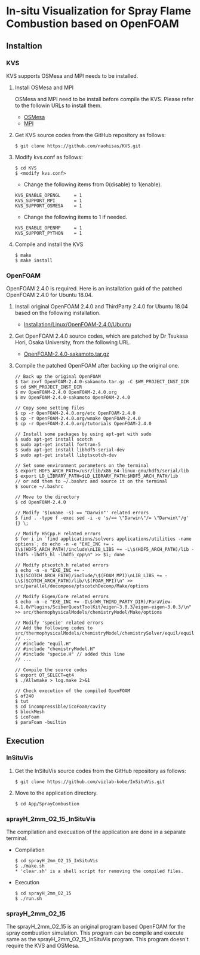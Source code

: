 # In-situ Visualization for Spray Flame Combustion based on OpenFOAM

## Instaltion

### KVS
KVS supports OSMesa and MPI needs to be installed.

1. Install OSMesa and MPI

    OSMesa and MPI need to be install before compile the KVS. Please refer to the followin URLs to install them.<br>
    - [OSMesa](https://github.com/naohisas/KVS/blob/develop/Source/SupportOSMesa/README.md)
    - [MPI](https://github.com/naohisas/KVS/blob/develop/Source/SupportMPI/README.md)

2. Get KVS source codes from the GitHub repository as follows:
    ```
    $ git clone https://github.com/naohisas/KVS.git
    ```

3. Modify kvs.conf as follows:
    ```
    $ cd KVS
    $ <modify kvs.conf>
    ```

    - Change the following items from 0(disable) to 1(enable).<br>
    ```
    KVS_ENABLE_OPENGL     = 1
    KVS_SUPPORT_MPI       = 1
    KVS_SUPPORT_OSMESA    = 1
    ```
    - Change the following items to 1 if needed. <br>
    ```
    KVS_ENABLE_OPENMP     = 1
    KVS_SUPPORT_PYTHON    = 1
    ```

4. Compile and install the KVS
    ```
    $ make
    $ make install
    ```

### OpenFOAM
OpenFOAM 2.4.0 is required. Here is an installation guid of the patched OpenFOAM 2.4.0 for Ubuntu 18.04.

1. Install original OpenFOAM 2.4.0 and ThirdParty 2.4.0 for Ubuntu 18.04 based on the following installation.

    - [Installation/Linux/OpenFOAM-2.4.0/Ubuntu](https://openfoamwiki.net/index.php/Installation/Linux/OpenFOAM-2.4.0/Ubuntu#Ubuntu_18.04)

2. Get OpenFOAM 2.4.0 source codes, which are patched by Dr Tsukasa Hori, Osaka University, from the following URL.

    - [OpenFOAM-2.4.0-sakamoto.tar.gz](https://app.box.com/s/6mjk18x70p4jm0dfex0q6ba4aarxhsqq)

2. Compile the patched OpenFOAM after backing up the original one.
    ```
    // Back up the original OpenFOAM
    $ tar zxvf OpenFOAM-2.4.0-sakamoto.tar.gz -C $WM_PROJECT_INST_DIR
    $ cd $WM_PROJECT_INST_DIR
    $ mv OpenFOAM-2.4.0 OpenFOAM-2.4.0.org
    $ mv OpenFOAM-2.4.0-sakamoto OpenFOAM-2.4.0

    // Copy some setting files
    $ cp -r OpenFOAM-2.4.0.org/etc OpenFOAM-2.4.0
    $ cp -r OpenFOAM-2.4.0.org/wmake OpenFOAM-2.4.0
    $ cp -r OpenFOAM-2.4.0.org/tutorials OpenFOAM-2.4.0

    // Install some packages by using apt-get with sudo
    $ sudo apt-get install scotch
    $ sudo apt-get install fortran-5
    $ sudo apt-get install libhdf5-serial-dev
    $ sudo apt-get install libptscotch-dev

    // Set some environment parameters on the terminal
    $ export HDF5_ARCH_PATH=/usr/lib/x86_64-linux-gnu/hdf5/serial/lib
    $ export LD_LIBRARY_PATH=$LD_LIBRARY_PATH:$HDF5_ARCH_PATH/lib
    // or add them to ~/.bashrc and source it on the terminal
    $ source ~/.bashrc

    // Move to the directory
    $ cd OpenFOAM-2.4.0

    // Modify '$(uname -s) == "Darwin"' related errors
    $ find . -type f -exec sed -i -e 's/== \"Darwin\"/= \"Darwin\"/g' {} \;

    // Modify H5Cpp.H related errors
    $ for i in `find applications/solvers applications/utilities -name options`; do echo -n -e "EXE_INC += -I\$(HDF5_ARCH_PATH)/include\nLIB_LIBS += -L\$(HDF5_ARCH_PATH)/lib -lhdf5 -lhdf5_hl -lhdf5_cpp\n" >> $i; done

    // Modify ptscotch.h related errors
    $ echo -n -e "EXE_INC += -I\$(SCOTCH_ARCH_PATH)/include/\$(FOAM_MPI)\nLIB_LIBS += -L\$(SCOTCH_ARCH_PATH)/lib/\$(FOAM_MPI)\n" >> src/parallel/decompose/ptscotchDecomp/Make/options

    // Modify Eigen/Core related errors
    $ echo -n -e "EXE_INC += -I\$(WM_THIRD_PARTY_DIR)/ParaView-4.1.0/Plugins/SciberQuestToolKit/eigen-3.0.3/eigen-eigen-3.0.3/\n" >> src/thermophysicalModels/chemistryModel/Make/options

    // Modify 'specie' related errors
    // Add the following codes to src/thermophysicalModels/chemistryModel/chemistrySolver/equil/equil.C
    // ...
    // #include "equil.H"
    // #include "chemistryModel.H"
    // #include "specie.H" // added this line
    // ...

    // Compile the source codes
    $ export QT_SELECT=qt4
    $ ./Allwmake > log.make 2>&1

    // Check execution of the compiled OpenFOAM
    $ of240
    $ tut
    $ cd incompressible/icoFoam/cavity
    $ blockMesh
    $ icoFoam
    $ paraFoam -builtin
    ```

## Execution

### InSituVis

1. Get the InSituVis source codes from the GitHub repository as follows:
    ```
    $ git clone https://github.com/vizlab-kobe/InSituVis.git
    ```

2. Move to the application directory.
    ```
    $ cd App/SprayCombustion
    ```

### sprayH_2mm_O2_15_InSituVis
The compilation and execuation of the application are done in a separate terminal.

- Compilation<br>
    ```
    $ cd sprayH_2mm_O2_15_InSituVis
    $ ./make.sh
    * 'clear.sh' is a shell script for removing the compiled files.
    ```

- Execution<br>
    ```
    $ cd sprayH_2mm_O2_15
    $ ./run.sh
    ```

### sprayH_2mm_O2_15
The sprayH_2mm_O2_15 is an original program based OpenFOAM for the spray combustion simulation. This program can be compile and execute same as the sprayH_2mm_O2_15_InSituVis program. This program doesn't require the KVS and OSMesa.
